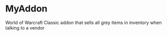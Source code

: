 # MyAddon
 World of Warcraft Classic addon that sells all grey items in inventory when talking to a vendor
